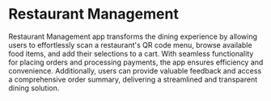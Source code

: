 # Restaurant Management 
Restaurant Management app transforms the dining experience by allowing users to effortlessly scan a restaurant's QR code menu, browse available food items, and add their selections to a cart. With seamless functionality for placing orders and processing payments, the app ensures efficiency and convenience. Additionally, users can provide valuable feedback and access a comprehensive order summary, delivering a streamlined and transparent dining solution.
